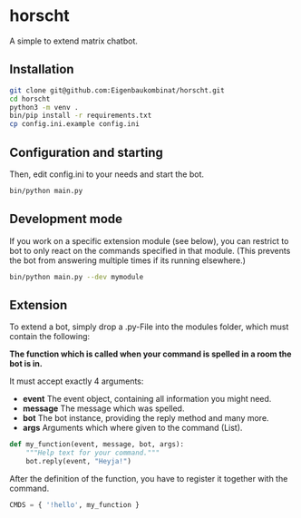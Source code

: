 # horscht

A simple to extend matrix chatbot. 


## Installation

```bash
git clone git@github.com:Eigenbaukombinat/horscht.git
cd horscht
python3 -m venv .
bin/pip install -r requirements.txt
cp config.ini.example config.ini
```

## Configuration and starting

Then, edit config.ini to your needs and start the bot.

```bash
bin/python main.py
```

## Development mode

If you work on a specific extension module (see below), you can restrict to bot to only react on the commands specified in that module. (This prevents the bot from answering multiple times if its running elsewhere.)

```bash
bin/python main.py --dev mymodule
```

## Extension

To extend a bot, simply drop a .py-File into the modules folder, which must contain the following:

**The function which is called when your command is spelled in a room the bot is in.**

It must accept exactly 4 arguments:

* **event** The event object, containing all information you might need.
* **message** The message which was spelled.
* **bot** The bot instance, providing the reply method and many more.
* **args** Arguments which where given to the command (List).

```python
def my_function(event, message, bot, args):
	"""Help text for your command."""
	bot.reply(event, "Heyja!")
```

After the definition of the function, you have to register it together with the command.

```python
CMDS = { '!hello', my_function }
```


